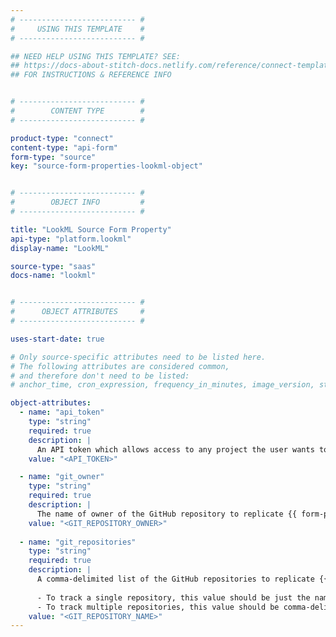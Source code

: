 ```yaml
---
# -------------------------- #
#     USING THIS TEMPLATE    #
# -------------------------- #

## NEED HELP USING THIS TEMPLATE? SEE:
## https://docs-about-stitch-docs.netlify.com/reference/connect-templates/destination-form-property/
## FOR INSTRUCTIONS & REFERENCE INFO


# -------------------------- #
#        CONTENT TYPE        #
# -------------------------- #

product-type: "connect"
content-type: "api-form"
form-type: "source"
key: "source-form-properties-lookml-object"


# -------------------------- #
#        OBJECT INFO         #
# -------------------------- #

title: "LookML Source Form Property"
api-type: "platform.lookml"
display-name: "LookML"

source-type: "saas"
docs-name: "lookml"


# -------------------------- #
#      OBJECT ATTRIBUTES     #
# -------------------------- #

uses-start-date: true

# Only source-specific attributes need to be listed here.
# The following attributes are considered common,
# and therefore don't need to be listed:
# anchor_time, cron_expression, frequency_in_minutes, image_version, start_date 

object-attributes:
  - name: "api_token"
    type: "string"
    required: true
    description: |
      An API token which allows access to any project the user wants to replicate data from. **Note**: This access token must have the `repo` scope at a minimum. Refer to the [{{ form-property.display-name }} documentation]({{ doc-link | append: "#create-access-token" }}) for more info.
    value: "<API_TOKEN>"

  - name: "git_owner"
    type: "string"
    required: true
    description: |
      The name of owner of the GitHub repository to replicate {{ form-property.display-name }} data from. You can find the owner in the URL of the repositories you want to replicate. For example: If the URL of the repository is `https://github.com/stichdata/docs`, the repository owner would be `stitchdata`.
    value: "<GIT_REPOSITORY_OWNER>"  
  
  - name: "git_repositories"
    type: "string"
    required: true
    description: |
      A comma-delimited list of the GitHub repositories to replicate {{ form-property.display-name }} data from. The name of the repository is in its URL. For example: If the URL of the repository is `https://github.com/stichdata/docs`, the repository would be `docs`.
      
      - To track a single repository, this value should be just the name of the repository: `repository-1`
      - To track multiple repositories, this value should be comma-delimited: `repository-1, repository-2`, etc.
    value: "<GIT_REPOSITORY_NAME>"    
---
```

